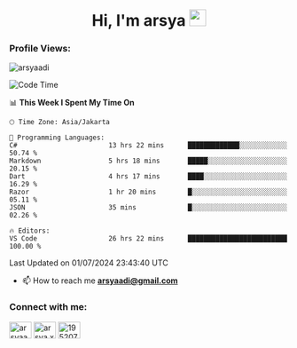 <h1 align="center">Hi, I'm arsya 
  <img src="https://media.giphy.com/media/hvRJCLFzcasrR4ia7z/giphy.gif" width="30px"/>
</h1>

<p align="left"> <h3>Profile Views:</h3> <img src="https://komarev.com/ghpvc/?username=arsyaadi&label=Profile%20views&color=0e75b6&style=flat" alt="arsyaadi" /> </p>

<!--START_SECTION:waka-->
![Code Time](http://img.shields.io/badge/Code%20Time-2%2C867%20hrs%2054%20mins-blue)

📊 **This Week I Spent My Time On** 

```text
🕑︎ Time Zone: Asia/Jakarta

💬 Programming Languages: 
C#                       13 hrs 22 mins      █████████████░░░░░░░░░░░░   50.74 % 
Markdown                 5 hrs 18 mins       █████░░░░░░░░░░░░░░░░░░░░   20.15 % 
Dart                     4 hrs 17 mins       ████░░░░░░░░░░░░░░░░░░░░░   16.29 % 
Razor                    1 hr 20 mins        █░░░░░░░░░░░░░░░░░░░░░░░░   05.11 % 
JSON                     35 mins             █░░░░░░░░░░░░░░░░░░░░░░░░   02.26 % 

🔥 Editors: 
VS Code                  26 hrs 22 mins      █████████████████████████   100.00 % 
```


 Last Updated on 01/07/2024 23:43:40 UTC
<!--END_SECTION:waka-->

- 📫 How to reach me **arsyaadi@gmail.com**


<h3 align="left">Connect with me:</h3>
<p align="left">
<a href="https://linkedin.com/in/arsyaadi" target="blank"><img align="center" src="https://raw.githubusercontent.com/rahuldkjain/github-profile-readme-generator/master/src/images/icons/Social/linked-in-alt.svg" alt="arsyaadi" height="30" width="40" /></a>
<a href="https://fb.com/arsya.xkz" target="blank"><img align="center" src="https://raw.githubusercontent.com/rahuldkjain/github-profile-readme-generator/master/src/images/icons/Social/facebook.svg" alt="arsya.xkz" height="30" width="40" /></a>
<a href="https://stackoverflow.com/users/19520749" target="blank"><img align="center" src="https://raw.githubusercontent.com/rahuldkjain/github-profile-readme-generator/master/src/images/icons/Social/stack-overflow.svg" alt="19520749" height="30" width="40" /></a>
</p>
